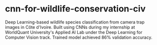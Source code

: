 # cnn-for-wildlife-conservation-civ
Deep Learning-based wildlife species classification from camera trap images in Côte d'Ivoire. Built using CNNs during my internship at WorldQuant University's Applied AI Lab under the Deep Learning for Computer Vision track. Trained model achieved 86% validation accuracy.

